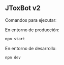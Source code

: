 ## JToxBot v2

Comandos para ejecutar:   


En entorno de producción:
```bash
npm start
```

En entorno de desarrollo:
```bash
npm dev
```